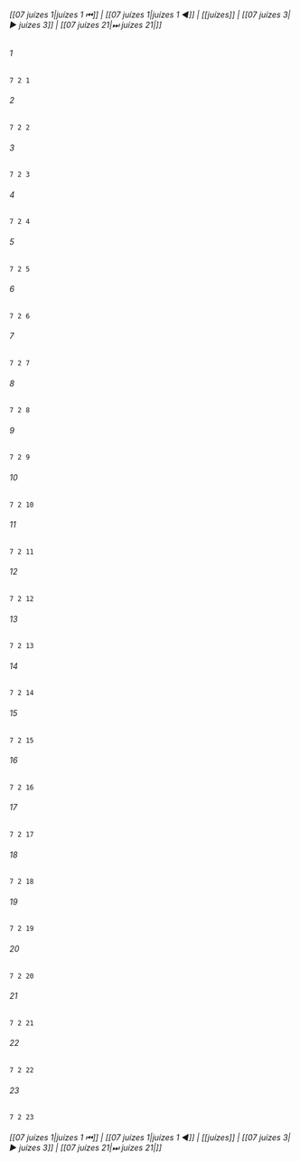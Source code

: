 
###### [[07 juízes 1|juízes 1 ⏮]] | [[07 juízes 1|juízes 1 ◀]] | [[juízes]] | [[07 juízes 3|▶ juízes 3]] | [[07 juízes 21|⏭ juízes 21|]]

###### 1
``` verse
7 2 1 
```
###### 2
``` verse
7 2 2 
```
###### 3
``` verse
7 2 3 
```
###### 4
``` verse
7 2 4 
```
###### 5
``` verse
7 2 5 
```
###### 6
``` verse
7 2 6 
```
###### 7
``` verse
7 2 7 
```
###### 8
``` verse
7 2 8 
```
###### 9
``` verse
7 2 9 
```
###### 10
``` verse
7 2 10 
```
###### 11
``` verse
7 2 11 
```
###### 12
``` verse
7 2 12 
```
###### 13
``` verse
7 2 13 
```
###### 14
``` verse
7 2 14 
```
###### 15
``` verse
7 2 15 
```
###### 16
``` verse
7 2 16 
```
###### 17
``` verse
7 2 17 
```
###### 18
``` verse
7 2 18 
```
###### 19
``` verse
7 2 19 
```
###### 20
``` verse
7 2 20 
```
###### 21
``` verse
7 2 21 
```
###### 22
``` verse
7 2 22 
```
###### 23
``` verse
7 2 23 
```

###### [[07 juízes 1|juízes 1 ⏮]] | [[07 juízes 1|juízes 1 ◀]] | [[juízes]] | [[07 juízes 3|▶ juízes 3]] | [[07 juízes 21|⏭ juízes 21|]]

